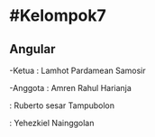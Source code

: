 <h1>#Kelompok7</h1>
<h2>Angular</h2>
<p>-Ketua   : Lamhot Pardamean Samosir</p>
<p>-Anggota : Amren Rahul Harianja</p>
<p>         : Ruberto sesar Tampubolon</p>
<p>         : Yehezkiel Nainggolan</p>
